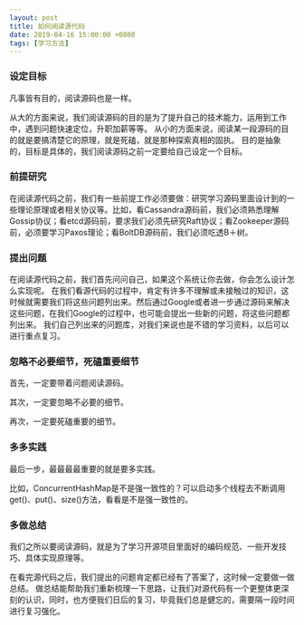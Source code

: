 ```yaml
---
layout: post
title: 如何阅读源代码
date: 2019-04-16 15:00:00 +0800
tags: [学习方法]
---
```


<!-- more -->

### 设定目标

凡事皆有目的，阅读源码也是一样。

从大的方面来说，我们阅读源码的目的是为了提升自己的技术能力，运用到工作中，遇到问题快速定位，升职加薪等等。
从小的方面来说，阅读某一段源码的目的就是要搞清楚它的原理，就是死磕，就是那种探索真相的固执。
目的是抽象的，目标是具体的，我们阅读源码之前一定要给自己设定一个目标。

### 前提研究

在阅读源代码之前，我们有一些前提工作必须要做：研究学习源码里面设计到的一些理论原理或者相关协议等。比如，看Cassandra源码前，我们必须熟悉理解Gossip协议；看etcd源码前，要求我们必须先研究Raft协议；看Zookeeper源码前，必须要学习Paxos理论；看BoltDB源码前，我们必须吃透B＋树。

### 提出问题

在阅读源代码之前，我们首先问问自己，如果这个系统让你去做，你会怎么设计怎么实现呢。
在我们看源代码的过程中，肯定有许多不理解或未接触过的知识，这时候就需要我们将这些问题列出来。然后通过Google或者进一步通过源码来解决这些问题，在我们Google的过程中，也可能会提出一些新的问题，将这些问题都列出来。
我们自己列出来的问题库，对我们来说也是不错的学习资料，以后可以进行重点复习。

### 忽略不必要细节，死磕重要细节

首先，一定要带着问题阅读源码。

其次，一定要忽略不必要的细节。

再次，一定要死磕重要的细节。

### 多多实践

最后一步，最最最最重要的就是要多实践。

比如，ConcurrentHashMap是不是强一致性的？可以启动多个线程去不断调用get()、put()、size()方法，看看是不是强一致性的。

### 多做总结

我们之所以要阅读源码，就是为了学习开源项目里面好的编码规范、一些开发技巧、具体实现原理等。

在看完源代码之后，我们提出的问题肯定都已经有了答案了，这时候一定要做一做总结。
做总结能帮助我们重新梳理一下思路，让我们对源代码有一个更整体更深刻的认识，同时，也方便我们日后的复习，毕竟我们总是健忘的，需要隔一段时间进行复习强化。

